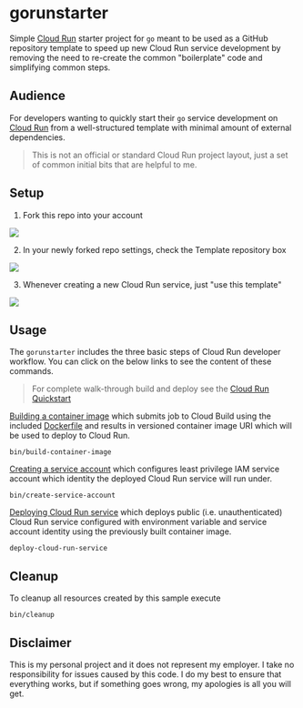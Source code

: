 # gorunstarter

Simple [Cloud Run](https://cloud.google.com/run/) starter project for `go` meant to be used as a GitHub repository template to speed up new Cloud Run service development by removing the need to re-create the common "boilerplate" code and simplifying common steps.

## Audience

For developers wanting to quickly start their `go` service development on [Cloud Run](https://cloud.google.com/run/) from a well-structured template with minimal amount of external dependencies.

> This is not an official or standard Cloud Run project layout, just a set of common initial bits that are helpful to me.

## Setup

1. Fork this repo into your account

![](https://github-images.s3.amazonaws.com/help/bootcamp/Bootcamp-Fork.png)

2. In your newly forked repo settings, check the Template repository box

![](https://help.github.com/assets/images/help/repository/template-repository-checkbox.png)

3. Whenever creating a new Cloud Run service, just "use this template"

![](https://help.github.com/assets/images/help/repository/use-this-template-button.png)


## Usage

The `gorunstarter` includes the three basic steps of Cloud Run developer workflow. You can click on the below links to see the content of these commands.

> For complete walk-through build and deploy see the [Cloud Run Quickstart](https://cloud.google.com/run/docs/quickstarts/build-and-deploy)

[Building a container image](bin/build-container-image) which submits job to Cloud Build using the included [Dockerfile](./Dockerfile) and results in versioned container image URI which will be used to deploy to Cloud Run.

```shell
bin/build-container-image
```

[Creating a service account](bin/create-service-account) which configures least privilege IAM service account which identity the deployed Cloud Run service will run under.

```shell
bin/create-service-account
```

[Deploying Cloud Run service](bin/deploy-cloud-run-service) which deploys public (i.e. unauthenticated) Cloud Run service configured with environment variable and service account identity using the previously built container image.

```shell
deploy-cloud-run-service
```

## Cleanup

To cleanup all resources created by this sample execute

```shell
bin/cleanup
```

## Disclaimer

This is my personal project and it does not represent my employer. I take no responsibility for issues caused by this code. I do my best to ensure that everything works, but if something goes wrong, my apologies is all you will get.
